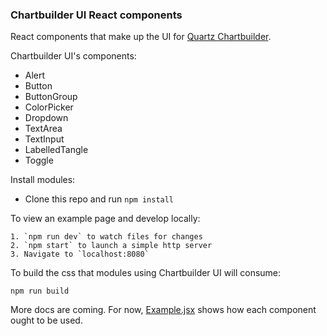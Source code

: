 ### Chartbuilder UI React components

React components that make up the UI for [Quartz Chartbuilder](https://github.com/Quartz/Chartbuilder).

Chartbuilder UI's components:

* Alert
* Button
* ButtonGroup
* ColorPicker
* Dropdown
* TextArea
* TextInput
* LabelledTangle
* Toggle

Install modules:
* Clone this repo and run `npm install`

To view an example page and develop locally:

    1. `npm run dev` to watch files for changes
    2. `npm start` to launch a simple http server
    3. Navigate to `localhost:8080`

To build the css that modules using Chartbuilder UI will consume:

    npm run build

More docs are coming. For now, [Example.jsx](Example.jsx) shows how each
component ought to be used.
